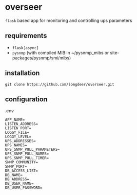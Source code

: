 overseer
========
``flask`` based app for monitoring and controlling ups parameters

requirements
------------
* ``flask[async]``
* ``pysnmp`` (with compiled MIB in ~/pysnmp_mibs or site-packages/pysnmp/smi/mibs)

installation
------------
``git clone https://github.com/longdeer/overseer.git``

configuration
-------------
.env
```
APP_NAME=
LISTEN_ADDRESS=
LISTEN_PORT=
LOGGY_FILE=
LOGGY_LEVEL=
UPS_ADDRESSES=
UPS_NAMES=
UPS_SNMP_POLL_PARAMETERS=
UPS_SNMP_POLL_NAMES=
UPS_SNMP_POLL_TIMER=
SNMP_COMMUNITY=
SNMP_PORT=
DB_ACCESS_LIST=
DB_NAME=
DB_ADDRESS=
DB_USER_NAME=
DB_USER_PASSWORD=
```
